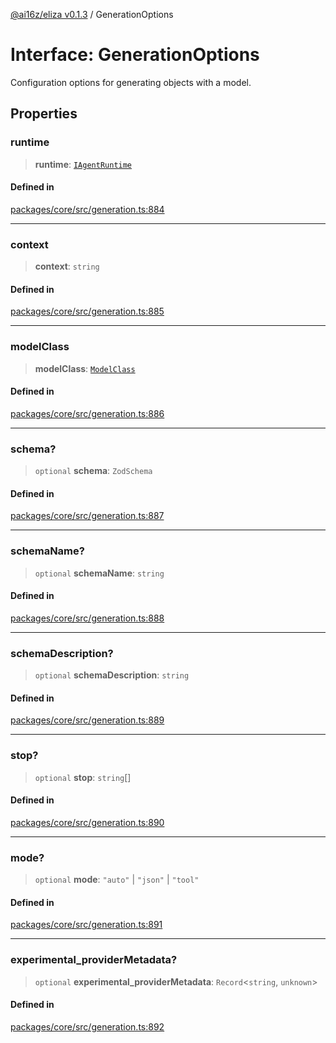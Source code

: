 [@ai16z/eliza v0.1.3](../index.md) / GenerationOptions

# Interface: GenerationOptions

Configuration options for generating objects with a model.

## Properties

### runtime

> **runtime**: [`IAgentRuntime`](IAgentRuntime.md)

#### Defined in

[packages/core/src/generation.ts:884](https://github.com/ai16z/eliza/blob/main/packages/core/src/generation.ts#L884)

***

### context

> **context**: `string`

#### Defined in

[packages/core/src/generation.ts:885](https://github.com/ai16z/eliza/blob/main/packages/core/src/generation.ts#L885)

***

### modelClass

> **modelClass**: [`ModelClass`](../enumerations/ModelClass.md)

#### Defined in

[packages/core/src/generation.ts:886](https://github.com/ai16z/eliza/blob/main/packages/core/src/generation.ts#L886)

***

### schema?

> `optional` **schema**: `ZodSchema`

#### Defined in

[packages/core/src/generation.ts:887](https://github.com/ai16z/eliza/blob/main/packages/core/src/generation.ts#L887)

***

### schemaName?

> `optional` **schemaName**: `string`

#### Defined in

[packages/core/src/generation.ts:888](https://github.com/ai16z/eliza/blob/main/packages/core/src/generation.ts#L888)

***

### schemaDescription?

> `optional` **schemaDescription**: `string`

#### Defined in

[packages/core/src/generation.ts:889](https://github.com/ai16z/eliza/blob/main/packages/core/src/generation.ts#L889)

***

### stop?

> `optional` **stop**: `string`[]

#### Defined in

[packages/core/src/generation.ts:890](https://github.com/ai16z/eliza/blob/main/packages/core/src/generation.ts#L890)

***

### mode?

> `optional` **mode**: `"auto"` \| `"json"` \| `"tool"`

#### Defined in

[packages/core/src/generation.ts:891](https://github.com/ai16z/eliza/blob/main/packages/core/src/generation.ts#L891)

***

### experimental\_providerMetadata?

> `optional` **experimental\_providerMetadata**: `Record`\<`string`, `unknown`\>

#### Defined in

[packages/core/src/generation.ts:892](https://github.com/ai16z/eliza/blob/main/packages/core/src/generation.ts#L892)

